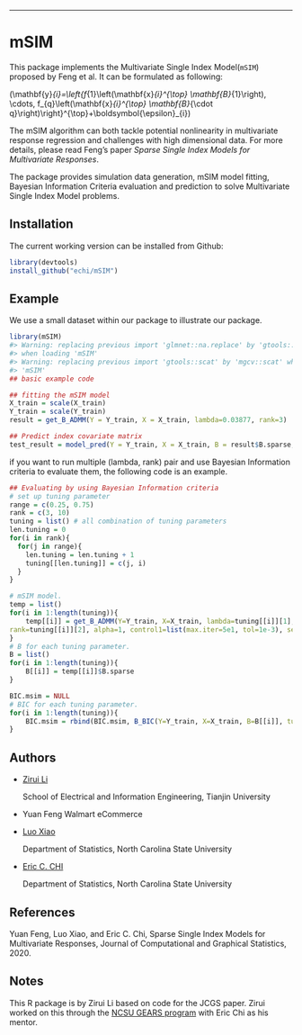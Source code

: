 -----

<!-- README.md is generated from README.Rmd. Please edit that file -->

# mSIM

<!-- badges: start -->

<!-- badges: end -->

This package implements the Multivariate Single Index Model(`mSIM`)
proposed by Feng et al. It can be formulated as following:

\(\mathbf{y}_{i}=\left\{f_{1}\left(\mathbf{x}_{i}^{\top} \mathbf{B}_{1}\right), \cdots, f_{q}\left(\mathbf{x}_{i}^{\top} \mathbf{B}_{\cdot q}\right)\right\}^{\top}+\boldsymbol{\epsilon}_{i}\)

The mSIM algorithm can both tackle potential nonlinearity in
multivariate response regression and challenges with high dimensional
data. For more details, please read Feng’s paper *Sparse Single Index
Models for Multivariate Responses*.

The package provides simulation data generation, mSIM model fitting,
Bayesian Information Criteria evaluation and prediction to solve
Multivariate Single Index Model problems.

## Installation

The current working version can be installed from Github:

``` r
library(devtools)
install_github("echi/mSIM")
```

## Example

We use a small dataset within our package to illustrate our package.

``` r
library(mSIM)
#> Warning: replacing previous import 'glmnet::na.replace' by 'gtools::na.replace'
#> when loading 'mSIM'
#> Warning: replacing previous import 'gtools::scat' by 'mgcv::scat' when loading
#> 'mSIM'
## basic example code

## fitting the mSIM model
X_train = scale(X_train)
Y_train = scale(Y_train)
result = get_B_ADMM(Y = Y_train, X = X_train, lambda=0.03877, rank=3)

## Predict index covariate matrix
test_result = model_pred(Y = Y_train, X = X_train, B = result$B.sparse, Y.true = Y_test, X.pred = X_test)
```

if you want to run multiple (lambda, rank) pair and use Bayesian
Information criteria to evaluate them, the following code is an example.

``` r
## Evaluating by using Bayesian Information criteria
# set up tuning parameter
range = c(0.25, 0.75)
rank = c(3, 10)
tuning = list() # all combination of tuning parameters
len.tuning = 0
for(i in rank){
  for(j in range){
    len.tuning = len.tuning + 1
    tuning[[len.tuning]] = c(j, i)
  }
} 

# mSIM model.
temp = list()
for(i in 1:length(tuning)){
    temp[[i]] = get_B_ADMM(Y=Y_train, X=X_train, lambda=tuning[[i]][1],
rank=tuning[[i]][2], alpha=1, control1=list(max.iter=5e1, tol=1e-3), select.method='linear', plot=F)
}
# B for each tuning parameter.
B = list()
for(i in 1:length(tuning)){
    B[[i]] = temp[[i]]$B.sparse
}

BIC.msim = NULL
# BIC for each tuning parameter.
for(i in 1:length(tuning)){
    BIC.msim = rbind(BIC.msim, B_BIC(Y=Y_train, X=X_train, B=B[[i]], tuning=tuning[[i]], linear=F))
}
```

## Authors

  - [Zirui Li](https://github.com/GryffindorLi)
    
    School of Electrical and Information Engineering, Tianjin University

  - Yuan Feng
    Walmart eCommerce

  - [Luo Xiao](https://www4.stat.ncsu.edu/~xiao/)
    
    Department of Statistics, North Carolina State University

  - [Eric C. CHI](http://www.ericchi.com/)
    
    Department of Statistics, North Carolina State University

## References

Yuan Feng, Luo Xiao, and Eric C. Chi, Sparse Single Index Models for
Multivariate Responses, Journal of Computational and Graphical
Statistics, 2020.

## Notes

This R package is by Zirui Li based on code for the JCGS paper.  Zirui worked on this through the [NCSU GEARS program](https://gti.ncsu.edu/gears/) with Eric Chi as his mentor.
